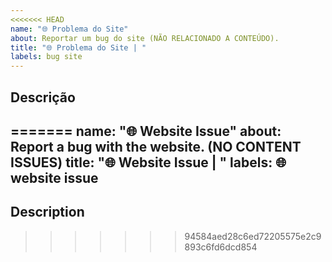```yaml
---
<<<<<<< HEAD
name: "🌐 Problema do Site"
about: Reportar um bug do site (NÃO RELACIONADO A CONTEÚDO).
title: "🌐 Problema do Site | "
labels: bug site
---
```


## Descrição
=======
name: "🌐 Website Issue"
about: Report a bug with the website. (NO CONTENT ISSUES)
title: "🌐 Website Issue | "
labels: 🌐 website issue
---

<!--

READ ME FIRST:
This is NOT the place to request changes to the content of the website.
This is NOT the place to report issues with our services. (That is https://github.com/privacytools/services/issues/new)
This is ONLY for reporting bugs or technical issues with www.privacytools.io.

-->

## Description
>>>>>>> 94584aed28c6ed72205575e2c9893c6fd6dcd854

<!--
## Capturas de Tela

Favor adicionar capturas de tela caso necessário
-->
